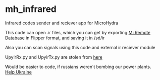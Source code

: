 # mh_infrared
Infrared codes sender and reciever app for MicroHydra

This code can open .ir files, which you can get by exporting [Mi Remote Database](https://github.com/ysard/mi_remote_database) in Flipper format, and saving it in /sd/ir

Also you can scan signals using this code and external ir reciever module

UpyIrRx.py and UpyIrTx.py are stolen from [here](https://github.com/meloncookie/RemotePy)

Would be easier to code, if russians weren't bombing our power plants. [Help Ukraine](https://u24.gov.ua/)

